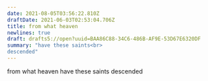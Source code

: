 ```yaml
---
date: 2021-08-05T03:56:22.810Z
draftDate: 2021-06-03T02:53:04.706Z
title: from what heaven
newlines: true
draft: drafts5://open?uuid=BAA86C88-34C6-486B-AF9E-53D67E6320DF
summary: "have these saints<br>
descended"
---
```


from what heaven
have these saints
descended
